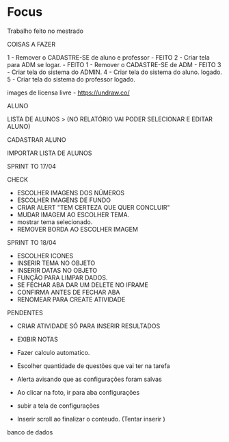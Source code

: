 # Focus
Trabalho feito no mestrado


COISAS A FAZER

1 - Remover o CADASTRE-SE de aluno e professor - FEITO
2 - Criar tela para ADM se logar. - FEITO
1 - Remover o CADASTRE-SE de ADM - FEITO
3 - Criar tela do sistema do ADMIN.
4 - Criar tela do sistema do aluno. logado.
5 - Criar tela do sistema do professor logado.



images de licensa livre - https://undraw.co/


ALUNO


LISTA DE ALUNOS > (NO RELATÓRIO VAI PODER SELECIONAR E EDITAR ALUNO)

CADASTRAR ALUNO

IMPORTAR LISTA DE ALUNOS






SPRINT TO 17/04

CHECK

- ESCOLHER IMAGENS DOS NÚMEROS
- ESCOLHER IMAGENS DE FUNDO
- CRIAR ALERT "TEM CERTEZA QUE QUER CONCLUIR"
- MUDAR IMAGEM AO ESCOLHER TEMA.
- mostrar tema selecionado.
- REMOVER BORDA AO ESCOLHER IMAGEM


SPRINT TO 18/04
- ESCOLHER ICONES
- INSERIR TEMA NO OBJETO
- INSERIR DATAS NO OBJETO
- FUNÇÃO PARA LIMPAR DADOS.
- SE FECHAR ABA DAR UM DELETE NO IFRAME
- CONFIRMA ANTES DE FECHAR ABA
- RENOMEAR PARA CREATE ATIVIDADE

PENDENTES



 - CRIAR ATIVIDADE SÓ PARA INSERIR RESULTADOS



 - EXIBIR NOTAS






- Fazer calculo automatico.
- Escolher quantidade de questões que vai ter na tarefa
- Alerta avisando que as configurações foram salvas
- Ao clicar na foto, ir para aba configurações
- subir a tela de configurações
- Inserir scroll ao finalizar o conteudo.
(Tentar inserir )



banco de dados